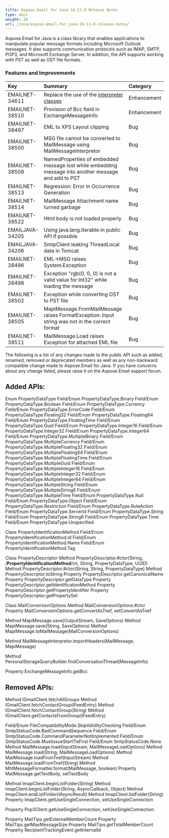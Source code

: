 ```yaml
---
title: Aspose.Email for Java 16.11.0 Release Notes
type: docs
weight: 20
url: /java/aspose-email-for-java-16-11-0-release-notes/
---
```


Aspose.Email for Java is a class library that enables applications to manipulate popular message formats including Microsoft Outlook messages. It also supports communication protocols such as IMAP, SMTP, POP3, and Microsoft Exchange Server. In addition, the API supports working with PST as well as OST file formats.
### **Features and Improvements**

|**Key** |**Summary** |**Category** |
| :- | :- | :- |
|EMAILNET-34611|Replace the use of the [interpreter classes](http://www.aspose.com/docs/display/emailjava/Creating+and+Saving+Outlook+Message+%28MSG%29+Files#CreatingandSavingOutlookMessage%28MSG%29Files-ConvertingMSGtoMIMEmessage)|Enhancement |
|EMAILNET-38510|Provision of Bcc field in ExchangeMessageInfo|Enhancement |
|EMAILNET-38497|EML to XPS Layout clipping|Bug |
|EMAILNET-38500|MSG file cannot be converted to MailMessage using MailMessageInterpretor|Bug|
|EMAILNET-38508|NamedProperties of embedded message lost while embedding message into another message and add to PST|Bug|
|EMAILNET-38513|Regression: Error in Occurrence Generation|Bug|
|EMAILNET-38514|MailMessage Attachment name turned garbage|Bug|
|EMAILNET-38522|Html body is not loaded properly|Bug|
|EMAILJAVA-34205|Using java.lang.Iterable in public API if possible|Bug|
|EMAILJAVA-34206|SmtpClient leaking ThreadLocal data in Tomcat|Bug|
|EMAILNET-38496|EML->MSG raises System.Exception|Bug|
|EMAILNET-38498|Exception "rgb(0, 0, 0) is not a valid value for Int32" while loading the message|Bug|
|EMAILNET-38502|Exception while converting OST to PST file|Bug|
|EMAILNET-38505|MapiMessage.FromMailMessage raises FormatException: Input string was not in the correct format|Bug|
|EMAILNET-38511|MailMessage.Load raises Exception for attached EML file|Bug|

The following is a list of any changes made to the public API such as added, renamed, removed or deprecated members as well as any non-backward compatible change made to Aspose.Email for Java. If you have concerns about any change listed, please raise it on the Aspose.Email support forum.
## **Added APIs:**
Enum PropertyDataType
Field/Enum PropertyDataType.Binary
Field/Enum PropertyDataType.Boolean
Field/Enum PropertyDataType.Currency
Field/Enum PropertyDataType.ErrorCode
Field/Enum PropertyDataType.Floating32
Field/Enum PropertyDataType.Floating64
Field/Enum PropertyDataType.FloatingTime
Field/Enum PropertyDataType.Guid
Field/Enum PropertyDataType.Integer16
Field/Enum PropertyDataType.Integer32
Field/Enum PropertyDataType.Integer64
Field/Enum PropertyDataType.MultipleBinary
Field/Enum PropertyDataType.MultipleCurrency
Field/Enum PropertyDataType.MultipleFloating32
Field/Enum PropertyDataType.MultipleFloating64
Field/Enum PropertyDataType.MultipleFloatingTime
Field/Enum PropertyDataType.MultipleGuid
Field/Enum PropertyDataType.MultipleInteger16
Field/Enum PropertyDataType.MultipleInteger32
Field/Enum PropertyDataType.MultipleInteger64
Field/Enum PropertyDataType.MultipleString
Field/Enum PropertyDataType.MultipleString8
Field/Enum PropertyDataType.MultipleTime
Field/Enum PropertyDataType.Null
Field/Enum PropertyDataType.Object
Field/Enum PropertyDataType.Restriction
Field/Enum PropertyDataType.RuleAction
Field/Enum PropertyDataType.ServerId
Field/Enum PropertyDataType.String
Field/Enum PropertyDataType.String8
Field/Enum PropertyDataType.Time
Field/Enum PropertyDataType.Unspecified

Class PropertyIdentificationMethod
Field/Enum PropertyIdentificationMethod.Id
Field/Enum PropertyIdentificationMethod.Name
Field/Enum PropertyIdentificationMethod.Tag

Class PropertyDescriptor
Method PropertyDescriptor.#ctor(String, /**PropertyIdentificationMethod**/int, String, PropertyDataType, UUID)
Method PropertyDescriptor.#ctor(String, String, PropertyDataType)
Method PropertyDescriptor.toString
Property PropertyDescriptor.getCanonicalName
Property PropertyDescriptor.getDataType
Property PropertyDescriptor.getIdentificationMethod
Property PropertyDescriptor.getPropertyIdentifier
Property PropertyDescriptor.getPropertySet

Class MailConversionOptions
Method MailConversionOptions.#ctor
Property MailConversionOptions.getConvertAsTnef, setConvertAsTnef

Method MapiMessage.save(OutputStream, SaveOptions)
Method MapiMessage.save(String, SaveOptions)
Method MapiMessage.toMailMessage(MailConversionOptions)

Method MailMessageInterpretor.importHeaders(MailMessage, MapiMessage)

Method PersonalStorageQueryBuilder.findConversationThread(MessageInfo)

Property ExchangeMessageInfo.getBcc
## **Removed APIs:**
Method IGmailClient.fetchAllGroups
Method IGmailClient.fetchContactGroup(IFeedEntry)
Method IGmailClient.fetchContactGroup(String)
Method IGmailClient.getContactsFromGroup(IFeedEntry)

Field/Enum FileCompatibilityMode.SkipValidityChecking
Field/Enum SmtpStatusCode.BadCommandSequence
Field/Enum SmtpStatusCode.CommandParameterNotImplemented
Field/Enum SmtpStatusCode.MustIssueStartTlsFirst
Field/Enum SmtpStatusCode.None
Method MailMessage.load(InputStream, MailMessageLoadOptions)
Method MailMessage.load(String, MailMessageLoadOptions)
Method MailMessage.loadFromTnef(InputStream)
Method MailMessage.loadFromTnef(String)
Method MhtMessageFormatter.format(MailMessage, boolean)
Property MailMessage.getTextBody, setTextBody

Method ImapClient.beginListFolder(String)
Method ImapClient.beginListFolder(String, AsyncCallback, Object)
Method ImapClient.endListFolder(IAsyncResult)
Method ImapClient.listFolder(String)
Property ImapClient.getUseSingleConnection, setUseSingleConnection

Property Pop3Client.getUseSingleConnection, setUseSingleConnection

Property MailTips.getExternalMemberCount
Property MailTips.getMaxMessageSize
Property MailTips.getTotalMemberCount
Property RecipientTrackingEvent.getInternalId
